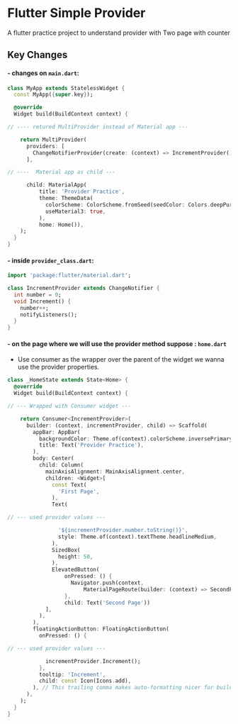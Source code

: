 # Flutter Simple Provider

A flutter practice project to understand provider with Two page with counter

## Key Changes

#### - changes on `main.dart`:

```dart
class MyApp extends StatelessWidget {
  const MyApp({super.key});

  @override
  Widget build(BuildContext context) {

// ---- retured MultiProvider instead of Material app ---

    return MultiProvider(
      providers: [
        ChangeNotifierProvider(create: (context) => IncrementProvider()),
      ],

// ----  Material app as child ---

      child: MaterialApp(
          title: 'Provider Practice',
          theme: ThemeData(
            colorScheme: ColorScheme.fromSeed(seedColor: Colors.deepPurple),
            useMaterial3: true,
          ),
          home: Home()),
    );
  }
}
```

#### - inside `provider_class.dart`:

```dart
import 'package:flutter/material.dart';

class IncrementProvider extends ChangeNotifier {
  int number = 0;
  void Increment() {
    number++;
    notifyListeners();
  }
}
```

#### - on the page where we will use the provider method suppose : `home.dart`

- Use consumer as the wrapper over the parent of the widget we wanna use the provider properties.

```dart
class _HomeState extends State<Home> {
  @override
  Widget build(BuildContext context) {

// --- Wrapped with Consumer widget ---

    return Consumer<IncrementProvider>(
      builder: (context, incrementProvider, child) => Scaffold(
        appBar: AppBar(
          backgroundColor: Theme.of(context).colorScheme.inversePrimary,
          title: Text('Provider Practice'),
        ),
        body: Center(
          child: Column(
            mainAxisAlignment: MainAxisAlignment.center,
            children: <Widget>[
              const Text(
                'First Page',
              ),
              Text(

// --- used provider values ---

                '${incrementProvider.number.toString()}',
                style: Theme.of(context).textTheme.headlineMedium,
              ),
              SizedBox(
                height: 50,
              ),
              ElevatedButton(
                  onPressed: () {
                    Navigator.push(context,
                        MaterialPageRoute(builder: (context) => SecondPage()));
                  },
                  child: Text('Second Page'))
            ],
          ),
        ),
        floatingActionButton: FloatingActionButton(
          onPressed: () {

// --- used provider values ---

            incrementProvider.Increment();
          },
          tooltip: 'Increment',
          child: const Icon(Icons.add),
        ), // This trailing comma makes auto-formatting nicer for build methods.
      ),
    );
  }
}

```
